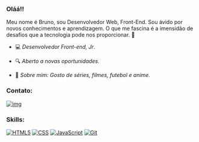 ### Oláá!!

Meu nome é Bruno, sou Desenvolvedor Web, Front-End. Sou ávido por novos conhecimentos e aprendizagem. 
O que me fascina é a imensidão de desafios que a tecnologia pode nos proporcionar.  🚀



- 💻 *Desenvolvedor Front-end, Jr*.

- 🔍 *Aberto a novas oportunidades.* 

- 💬 *Sobre mim: Gosto de séries, filmes, futebol e anime.* 


### Contato:

[![img](https://camo.githubusercontent.com/8fd41d51235a3804775fb35e34eabf41c112f58d42b269d956b2913a8cc4bec7/68747470733a2f2f696d672e736869656c64732e696f2f62616467652f6c696e6b6564696e2d2532333030373742352e7376673f267374796c653d666f722d7468652d6261646765266c6f676f3d6c696e6b6564696e266c6f676f436f6c6f723d7768697465266c696e6b3d6d61696c746f3a68747470733a2f2f7777772e6c696e6b6564696e2e636f6d2f696e2f6d6174657573617261756a6f626172726f732f)](https://www.linkedin.com/in/bruno-luna-11590720a/)
 


### Skills:

[](https://camo.githubusercontent.com/ec8da02fe03c3b389100c8b9648eae51b7e5e04b5d29c7bb6ab55f52caece537/68747470733a2f2f696d672e736869656c64732e696f2f62616467652f2d432b2b2d3535353535353f7374796c653d666c6174266c6f676f3d63253242253242) [![HTML5](https://camo.githubusercontent.com/3fd58db04ae96181db91ff9cee08bca4ca6db9db8dd38f2063f26781eaeb67e4/68747470733a2f2f696d672e736869656c64732e696f2f62616467652f2d48544d4c352d3030303030303f7374796c653d666c6174266c6f676f3d68746d6c35)](https://camo.githubusercontent.com/3fd58db04ae96181db91ff9cee08bca4ca6db9db8dd38f2063f26781eaeb67e4/68747470733a2f2f696d672e736869656c64732e696f2f62616467652f2d48544d4c352d3030303030303f7374796c653d666c6174266c6f676f3d68746d6c35) [![CSS](https://camo.githubusercontent.com/d738d76484d50c8345c2d01e39364b707285bc7936140858e7909dfe6424efb2/68747470733a2f2f696d672e736869656c64732e696f2f62616467652f2d4353532d3035313232413f7374796c653d666c6174266c6f676f3d43535333266c6f676f436f6c6f723d313537324236)](https://camo.githubusercontent.com/d738d76484d50c8345c2d01e39364b707285bc7936140858e7909dfe6424efb2/68747470733a2f2f696d672e736869656c64732e696f2f62616467652f2d4353532d3035313232413f7374796c653d666c6174266c6f676f3d43535333266c6f676f436f6c6f723d313537324236) [![JavaScript](https://camo.githubusercontent.com/ddbeaac0298ab7864fff9ed11ff78cc48623e4ff75b6ba770ceeb80fb2aa9685/68747470733a2f2f696d672e736869656c64732e696f2f62616467652f2d4a6176615363726970742d3030303030303f7374796c653d666c6174266c6f676f3d6a617661736372697074)](https://camo.githubusercontent.com/ddbeaac0298ab7864fff9ed11ff78cc48623e4ff75b6ba770ceeb80fb2aa9685/68747470733a2f2f696d672e736869656c64732e696f2f62616467652f2d4a6176615363726970742d3030303030303f7374796c653d666c6174266c6f676f3d6a617661736372697074) [![Git](https://camo.githubusercontent.com/2fc774b6f44efd9ac27316c539e0e94f8e524f872dc5b1c3ef60266a598331bc/68747470733a2f2f696d672e736869656c64732e696f2f62616467652f2d4769742d3035313232413f7374796c653d666c6174266c6f676f3d676974)](https://camo.githubusercontent.com/2fc774b6f44efd9ac27316c539e0e94f8e524f872dc5b1c3ef60266a598331bc/68747470733a2f2f696d672e736869656c64732e696f2f62616467652f2d4769742d3035313232413f7374796c653d666c6174266c6f676f3d676974) [](https://camo.githubusercontent.com/085c9a0cc789e473b0a270235b7b45491c46a337da4e1c4807ac6613f31077c4/68747470733a2f2f696d672e736869656c64732e696f2f62616467652f2d507974686f6e2d3535353535353f7374796c653d666c6174266c6f676f3d707974686f6e) [](https://camo.githubusercontent.com/b7e7985bdd53bd92cddc6e8f1f21a9bc640e55e29263e5507ae9e2497075fd77/68747470733a2f2f696d672e736869656c64732e696f2f62616467652f2d53514c2d3030303030303f7374796c653d666c6174266c6f676f3d706f737467726573716c) [](https://camo.githubusercontent.com/1f099d18202a579b978aebd44fd02b8bb83f42cc7e5a81022efd89effda19c85/68747470733a2f2f696d672e736869656c64732e696f2f62616467652f2d52656163742d3232323232323f7374796c653d666c6174266c6f676f3d5265616374266c6f676f436f6c6f723d363144414642) [](https://camo.githubusercontent.com/bada150b143c0f48fe869b6d0af87285da5aa8b2bc6715816ad69f938174122a/68747470733a2f2f696d672e736869656c64732e696f2f62616467652f2d5675652e6a732d3535353535353f7374796c653d666c6174266c6f676f3d7675652e6a73) [](https://camo.githubusercontent.com/f9e9c7ab17777fd67743d12625bbcd7f54b5c1a0ff5a413aa53f2a6594f7d8b3/68747470733a2f2f696d672e736869656c64732e696f2f62616467652f2d4e6f64652e6a732d3535353535353f7374796c653d666c6174266c6f676f3d6e6f64652e6a73) [](https://camo.githubusercontent.com/b2240545a414b622dfb89ad3751dd83ef7bad89092496374c3c83699cb409b12/68747470733a2f2f696d672e736869656c64732e696f2f62616467652f2d457870726573734a532d3535353535353f7374796c653d666c6174266c6f676f3d65787072657373)

